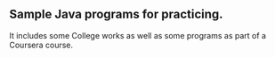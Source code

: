 ## Sample Java programs for practicing.

It includes some College works as well as some programs as part of a Coursera course.